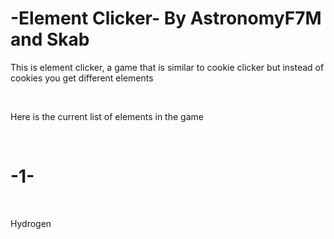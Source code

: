 <h1>-Element Clicker-
By AstronomyF7M and Skab</h1>

<p>This is element clicker, a game that is similar to cookie clicker but instead of cookies you get different elements</p>
<br>
<p>Here is the current list of elements in the game</p>
<br>
<h1>-1-</h1>
<br>
<p>Hydrogen</p>
